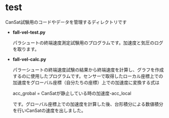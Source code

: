 # test
CanSat試験用のコードやデータを管理するディレクトリです

- **fall-vel-test.py**
  
  パラシュートの終端速度測定試験用のプログラムです。加速度と気圧のログを取ります。
- **fall-vel-calc.py**

  パラーシュートの終端速度試験の結果から終端速度を計算し、グラフを作成するのに使用したプログラムです。センサーで取得したローカル座標上での加速度をグローバル座標（自分たちの座標）上での加速度に変換する式は
  
  acc_grobal = CanSatが静止している時の加速度-acc_local

  です。グローバル座標上での加速度を計算した後、台形積分による数値積分を行いCanSatの速度を出しました。